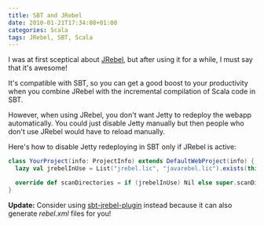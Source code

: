 ```yaml
---
title: SBT and JRebel
date: 2010-01-21T17:34:08+01:00
categories: Scala
tags: JRebel, SBT, Scala
---
```


I was at first sceptical about [JRebel](http://www.zeroturnaround.com/jrebel/), but after using it for a while, I must say that it's awesome!

It's compatible with SBT, so you can get a good boost to your productivity when you combine JRebel with the incremental compilation of Scala code in SBT.

However, when using JRebel, you don't want Jetty to redeploy the webapp automatically. You could just disable Jetty manually but then people who don't use JRebel would have to reload manually.

Here's how to disable Jetty redeploying in SBT only if JRebel is active:

```scala
class YourProject(info: ProjectInfo) extends DefaultWebProject(info) {
  lazy val jrebelInUse = List("jrebel.lic", "javarebel.lic").exists(this.getClass.getClassLoader.getResource(_) != null)

  override def scanDirectories = if (jrebelInUse) Nil else super.scanDirectories
}
```

**Update:** Consider using [sbt-jrebel-plugin](http://github.com/Gekkio/sbt-jrebel-plugin) instead because it can also generate _rebel.xml_ files for you!
